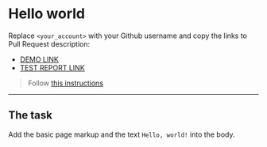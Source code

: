 # Hello world
Replace `<your_account>` with your Github username and copy the links to Pull Request description:
- [DEMO LINK](https://ArtemSmag.github.io/layout_hello-world/)
- [TEST REPORT LINK](https://ArtemSmag.github.io/layout_hello-world/report/html_report/)

> Follow [this instructions](https://mate-academy.github.io/layout_task-guideline/#how-to-solve-the-layout-tasks-on-github)
___

## The task 
Add the basic page markup and the text `Hello, world!` into the body.
